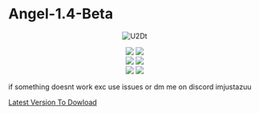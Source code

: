 # Angel-1.4-Beta




<p align="center">
  <img src="https://github.com/Azuuu1/Angel-Discord/assets/136928945/50900030-cd92-45ca-9300-56b0104c4626" alt="U2Dt" />
</p>




<div align="center">
    <img src="https://img.shields.io/github/languages/top/Azuuu1/Angel-Discord?color=%23000000">
    <img src="https://img.shields.io/github/stars/Azuuu1/Angel-Discord?color=%23000000&logoColor=%23000000">
    <br>
    <img src="https://img.shields.io/github/commit-activity/w/Azuuu1/Angel-Discord?color=%23000000"> 
    <img src="https://img.shields.io/github/last-commit/Azuuu1/Angel-Discord?color=%23000000&logoColor=%23000000">
    <br>
    <img src="https://img.shields.io/github/issues/Azuuu1/Angel-Discord?color=%23000000&logoColor=%23000000">
    <img src="https://img.shields.io/github/issues-closed/Azuuu1/Angel-Discord?color=%23000000&logoColor=%23000000">
    <br>

</div>




if something doesnt work exc use issues or dm me on discord imjustazuu




<a href="https://github.com/Azuuu1/Angel-Discord/releases/tag/%23new">Latest Version To Dowload</a>                                        

